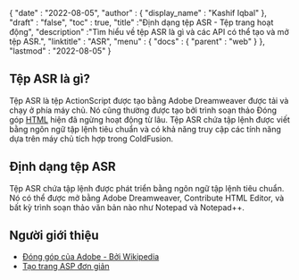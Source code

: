 {
  "date" : "2022-08-05",
  "author" : {
    "display_name" : "Kashif Iqbal"
},
  "draft" : "false",
  "toc" : true,
  "title" :"Định dạng tệp ASR - Tệp trang hoạt động",
  "description" :"Tìm hiểu về tệp ASR là gì và các API có thể tạo và mở tệp ASR.",
  "linktitle" : "ASR",
  "menu" : {
    "docs" : {
      "parent" : "web"
}
},
  "lastmod" : "2022-08-05"
}

## Tệp ASR là gì?

Tệp ASR là tệp ActionScript được tạo bằng Adobe Dreamweaver được tải và chạy ở phía máy chủ. Nó cũng thường được tạo bởi trình soạn thảo Đóng góp [HTML](/vi/web/html/) hiện đã ngừng hoạt động từ lâu. Tệp ASR chứa tập lệnh được viết bằng ngôn ngữ tập lệnh tiêu chuẩn và có khả năng truy cập các tính năng dựa trên máy chủ tích hợp trong ColdFusion.

## Định dạng tệp ASR

Tệp ASR chứa tập lệnh được phát triển bằng ngôn ngữ tập lệnh tiêu chuẩn. Nó có thể được mở bằng Adobe Dreamweaver, Contribute HTML Editor, và bất kỳ trình soạn thảo văn bản nào như Notepad và Notepad++.

## Người giới thiệu

* [Đóng góp của Adobe - Bởi Wikipedia](https://en.wikipedia.org/wiki/Adobe_Contribute)
* [Tạo trang ASP đơn giản](https://learn.microsoft.com/en-us/previous-versions/iis/6.0-sdk/ms524741(v=vs.90))

